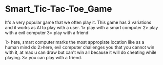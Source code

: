 # Smart_Tic-Tac-Toe_Game
It's a very popular game that we often play it. 
This game has 3 variations and it works as AI to play with a user.
1> play with a smart computer
2> play with a evil computer
3> play with a friend

1> here, smart computer marks the most appropiate location like as a human mind do
2>here, evil  computer challenges you that you cannot win with it, at max u can draw but can't win 
all because it will do cheating while playing.
3> you can play with a friend.




